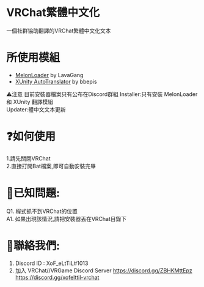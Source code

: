 # VRChat繁體中文化
一個社群協助翻譯的VRChat繁體中文化文本

# 所使用模組
* [MelonLoader](https://github.com/LavaGang/MelonLoader) by LavaGang
* [XUnity AutoTranslator](https://github.com/bbepis/XUnity.AutoTranslator) by bbepis

⚠️注意
目前安裝器檔案只有公布在Discord群組
Installer:只有安裝 MelonLoader 和 XUnity 翻譯模組  
Updater:體中文文本更新

# ❓如何使用
1.請先關閉VRChat  
2.直接打開Bat檔案,即可自動安裝完畢

# 🔧已知問題:
Q1. 程式抓不到VRChat的位置  
A1. 如果出現該情況,請把安裝器丟在VRChat目錄下

# 🔧聯絡我們:
1. Discord ID : XoF_eLtTiL#1013  
2. 加入 VRChat//VRGame Discord Server
   https://discord.gg/ZBHKMttEpz
   https://discord.gg/xofelttil-vrchat 
